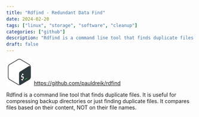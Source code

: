 ```yaml
---
title: "Rdfind - Redundant Data Find"
date: 2024-02-20
tags: ["linux", "storage", "software", "cleanup"]
categories: ["github"]
description: "Rdfind is a command line tool that finds duplicate files."
draft: false
---
```


<img src="https://raw.githubusercontent.com/althaser/website/67c0225b7e6216e4ba43ff7fd529d3feb8126b96/static/images/bash.svg" alt="Rdfind" width="70" height="70"> https://github.com/pauldreik/rdfind

Rdfind is a command line tool that finds duplicate files. It is useful for compressing backup directories or just finding duplicate files. It compares files based on their content, NOT on their file names.

